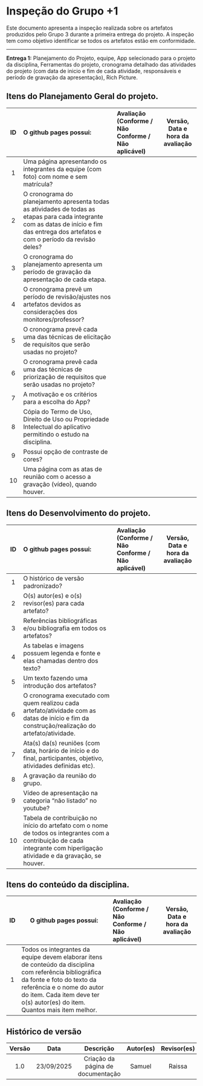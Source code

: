 # Inspeção do Grupo +1

Este documento apresenta a inspeção realizada sobre os artefatos produzidos pelo Grupo 3 durante a primeira entrega do projeto. A inspeção tem como objetivo identificar se todos os artefatos estão em conformidade.

---

**Entrega 1:** Planejamento do Projeto, equipe, App selecionado para o projeto da disciplina, Ferramentas do projeto, cronograma detalhado das atividades do projeto (com data de inicio e fim de cada atividade, responsáveis e período de gravação da apresentação), Rich Picture.

## Itens do Planejamento Geral do projeto.

| ID  | O github pages possui:                                                                                                                                                                      | Avaliação (Conforme / Não Conforme / Não aplicável) | Versão, Data e hora da avaliação |
|:---:|:------------------------------------------------------------------------------------------------------------------------------------------------------------------------------------------- |:--------------------------------------------------- | -------------------------------- |
|  1  | Uma página apresentando os integrantes da equipe (com foto) com nome e sem matrícula?                                                                                                       |                                                     |                                  |
|  2  | O cronograma do planejamento apresenta todas as atividades de todas as etapas para cada integrante com as datas de início e fim das entrega dos artefatos e com o período da revisão deles? |                                                     |                                  |
|  3  | O cronograma do planejamento apresenta um período de gravação da apresentação de cada etapa.                                                                                                |                                                     |                                  |
|  4  | O cronograma prevê um período de revisão/ajustes nos artefatos devidos as considerações dos monitores/professor?                                                                            |                                                     |                                  |
|  5  | O cronograma prevê cada uma das técnicas de elicitação de requisitos que serão usadas no projeto?                                                                                           |                                                     |                                  |
|  6  | O cronograma prevê cada uma das técnicas de priorização de requisitos que serão usadas no projeto?                                                                                          |                                                     |                                  |
|  7  | A motivação e os critérios para a escolha do App?                                                                                                                                           |                                                     |                                  |
|  8  | Cópia do Termo de Uso, Direito de Uso ou Propriedade Intelectual do aplicativo permitindo o estudo na disciplina.                                                                           |                                                     |                                  |
|  9  | Possui opção de contraste de cores?                                                                                                                                                         |                                                     |                                  |
| 10  | Uma página com as atas de reunião com o acesso a gravação (vídeo), quando houver.                                                                                                           |                                                     |                                  |

## Itens do Desenvolvimento do projeto.

| ID  | O github pages possui:                                                                                                                                                     | Avaliação (Conforme / Não Conforme / Não aplicável) | Versão, Data e hora da avaliação |
|:---:|:-------------------------------------------------------------------------------------------------------------------------------------------------------------------------- |:--------------------------------------------------- | -------------------------------- |
|  1  | O histórico de versão padronizado?                                                                                                                                         |                                                     |                                  |
|  2  | O(s) autor(es) e o(s) revisor(es) para cada artefato?                                                                                                                      |                                                     |                                  |
|  3  | Referências bibliográficas e/ou bibliografia em todos os artefatos?                                                                                                        |                                                     |                                  |
|  4  | As tabelas e imagens possuem legenda e fonte e elas chamadas dentro dos texto?                                                                                             |                                                     |                                  |
|  5  | Um texto fazendo uma introdução dos artefatos?                                                                                                                             |                                                     |                                  |
|  6  | O cronograma executado com quem realizou cada artefato/atividade com as datas de início e fim da construção/realização do artefato/atividade.                              |                                                     |                                  |
|  7  | Ata(s) da(s) reuniões (com data, horário de início e do final, participantes, objetivo, atividades definidas etc).                                                         |                                                     |                                  |
|  8  | A gravação da reunião do grupo.                                                                                                                                            |                                                     |                                  |
|  9  | Vídeo de apresentação na categoria “não listado” no youtube?                                                                                                               |                                                     |                                  |
| 10  | Tabela de contribuição no início do artefato com o nome de todos os integrantes com a contribuição de cada integrante com hiperligação atividade e da gravação, se houver. |                                                     |                                  |

## Itens do conteúdo da disciplina.

| ID  | O github pages possui:                                                                                                                                                                                                                            | Avaliação (Conforme / Não Conforme / Não aplicável) | Versão, Data e hora da avaliação |
|:---:| ------------------------------------------------------------------------------------------------------------------------------------------------------------------------------------------------------------------------------------------------- |:--------------------------------------------------- | -------------------------------- |
|  1  | Todos os integrantes da equipe devem elaborar itens de conteúdo da disciplina com referência bibliográfica da fonte e foto do texto da referência e o nome do autor do item. Cada item deve ter o(s) autor(es) do item. Quantos mais item melhor. |                                                     |                                  |


## Histórico de versão

| Versão |    Data    |             Descrição              | Autor(es) | Revisor(es) |
|:------:|:----------:|:----------------------------------:|:---------:|:-----------:|
|  1.0   | 23/09/2025 | Criação da página de documentação  |  Samuel   |   Raissa    |